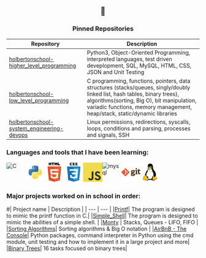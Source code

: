 <h2 align="center"> 🥰 </h2>


<h3 align="center">Pinned Repositories</h3>

| Repository | Description |
| --- | --- |
| [ holbertonschool-higher_level_programming](https://github.com/cmdelcarmen/holbertonschool-higher_level_programming) | Python3, Object-Oriented Programming, interpreted languages, test driven deveplopment, SQL, MySQL, HTML, CSS, JSON and Unit Testing |
| [ holbertonschool-low_level_programming](https://github.com/cmdelcarmen/holbertonschool-low_level_programming) | C programming, functions, pointers, data structures (stacks/queues, singly/doubly linked list, hash tables, binary trees), algorithms(sorting, Big O), bit manipulation, variadic functions, memory management, heap/stack, static/dynamic libraries |
| [ holbertonschool-system_engineering-devops](https://github.com/cmdelcarmen/holberton-system_engineering-devops) | Linux permissions, redirections, syscalls, loops, conditions and parsing, processes and signals, SSH |

<h3>Languages and tools that I have been learning:</h3>

<a href="https://github.com/cmdelcarmen/holbertonschool-low_level_programming">
  <img align="left" alt="C" width="50px" src="https://cdn.iconscout.com/icon/free/png-512/c-programming-569564.png" />
</a>
<a href="https://github.com/cmdelcarmen/holbertonschool-higher_level_programming">
  <img align="left" alt="Python" width="50px" src="https://raw.githubusercontent.com/github/explore/80688e429a7d4ef2fca1e82350fe8e3517d3494d/topics/python/python.png" />
</a>
<a href="https://github.com/cmdelcarmen/holbertonschool-higher_level_programming">
  <img align="left" alt="html" width="50px" src="https://raw.githubusercontent.com/github/explore/80688e429a7d4ef2fca1e82350fe8e3517d3494d/topics/html/html.png" />
</a>
<a href="https://github.com/cmdelcarmen/holbertonschool-higher_level_programming">
  <img align="left" alt="css" width="50px" src="https://raw.githubusercontent.com/github/explore/80688e429a7d4ef2fca1e82350fe8e3517d3494d/topics/css/css.png" />
</a>
<a href="https://github.com/cmdelcarmen/holbertonschool-higher_level_programming">
  <img align="left" alt="JS" width="50px" src="https://raw.githubusercontent.com/github/explore/80688e429a7d4ef2fca1e82350fe8e3517d3494d/topics/javascript/javascript.png" />
</a>
<a href="https://github.com/cmdelcarmen/holbertonschool-higher_level_programming">
  <img align="left" alt="mysql" width="50px" height="50px" src="https://kinsta.com/fr/wp-content/uploads/sites/4/2019/04/logo-mysql-1.svg" />
</a>
<a href="https://github.com/cmdelcarmen/">
  <img align="left" alt="git" width="50px" height="50px" src="https://raw.githubusercontent.com/github/explore/80688e429a7d4ef2fca1e82350fe8e3517d3494d/topics/git/git.png" />
</a>
<a href="https://github.com/cmdelcarmen/holberton-system_engineering-devops">
  <img align="left" alt="linux" width="50px" src="https://raw.githubusercontent.com/github/explore/80688e429a7d4ef2fca1e82350fe8e3517d3494d/topics/linux/linux.png" />
</a>
<br><br>
<h3><br>Major projects worked on in school in order:</h3> 

#| Project name | Description |
| --- | --- |
|[Printf](https://github.com/cmdelcarmen/printf)| The program is designed to mimic the printf function in C.|
|[Simple_Shell](https://github.com/cmdelcarmen/simple_shell)| The program is designed to mimic the abilities of a simple shell. |
|[Monty](https://github.com/dhreyes/monty) | Stacks, Queues - LIFO, FIFO |
|[Sorting Algorithms](https://github.com/cmdelcarmen/sorting_algorithms)| Sorting algorithms & Big O notation |
|[AirBnB - The Console](https://github.com/cmdelcarmen/AirBnB_clone)| Python packages, command interpreter in Python using the cmd module, unit testing and how to implement it in a large project and more|
|[Binary Trees](https://github.com/cmdelcarmen/binary_trees)| 16 tasks focused on binary trees|
<br>
<h4></h4>
<a href="https://www.freecodecamp.org/cmdelcarmen" target="_blank"></a>
<a href="https://www.linkedin.com/in/caroline-delcarmen-8abb25205/n" target="_blank"></a> 
<a href="https://stackoverflow.com/users/15119783/caroline?tab=profile" target="_blank"></a> 
<a href="https://www.hackerrank.com/cmdelcarmen?hr_r=1" target="_blank"></a>
<br>

